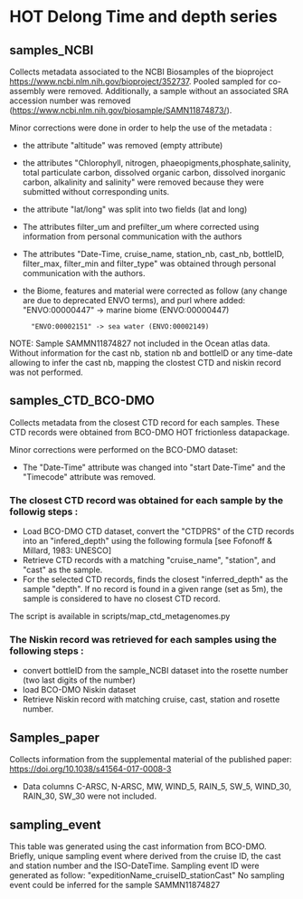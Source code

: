 # HOT Delong Time and depth series

## samples_NCBI
Collects metadata associated to the NCBI Biosamples of the bioproject https://www.ncbi.nlm.nih.gov/bioproject/352737. Pooled sampled for co-assembly were removed. Additionally, a sample without an associated SRA accession number was removed (https://www.ncbi.nlm.nih.gov/biosample/SAMN11874873/).

Minor corrections were done in order to help the use of the metadata :
- the attribute "altitude" was removed (empty attribute)
- the attributes "Chlorophyll, nitrogen, phaeopigments,phosphate,salinity, total particulate carbon, dissolved organic carbon, dissolved inorganic carbon, alkalinity and salinity" were removed because they were submitted without corresponding units.
- the attribute "lat/long" was split into two fields (lat and long)
- The attributes filter_um and prefilter_um where corrected using information from personal communication with the authors
- The attributes "Date-Time, cruise_name, station_nb, cast_nb, bottleID, filter_max, filter_min and filter_type" was obtained through personal communication with the authors.
- the Biome, features and material were corrected as follow (any change are due to deprecated ENVO terms), and purl where added:
		"ENVO:00000447" -> marine biome (ENVO:00000447)

		"ENVO:00002151" -> sea water (ENVO:00002149)


NOTE: Sample SAMMN11874827 not included in the Ocean atlas data. Without information for the cast nb, station nb and bottleID or any time-date allowing to infer the cast nb, mapping the clostest CTD and niskin record was not performed.


## samples_CTD_BCO-DMO
Collects metadata from the closest CTD record for each samples. These CTD records were obtained from BCO-DMO HOT frictionless datapackage.

Minor corrections were performed on the BCO-DMO dataset:
- The "Date-Time" attribute was changed into "start Date-Time" and the "Timecode" attribute was removed.

### The closest CTD record was obtained for each sample by the followig steps :
  - Load BCO-DMO CTD dataset, convert the "CTDPRS" of the CTD records into an "infered_depth" using the following formula  [see Fofonoff & Millard, 1983: UNESCO]
  - Retrieve CTD records with a matching "cruise_name", "station", and "cast" as the sample.
  - For the selected CTD records, finds the closest "inferred_depth" as the sample "depth". If no record is found in a given range (set as 5m), the sample is considered to have no closest CTD record.

The script is available in scripts/map_ctd_metagenomes.py

### The Niskin record was retrieved for each samples using the following steps :
- convert bottleID from the sample_NCBI dataset into the rosette number (two last digits of the number)
- load BCO-DMO Niskin dataset
- Retrieve Niskin record with matching cruise, cast, station and rosette number.

## Samples_paper
Collects information from the supplemental material of the published paper: https://doi.org/10.1038/s41564-017-0008-3
- Data columns C-ARSC, N-ARSC, MW, WIND_5, RAIN_5, SW_5, WIND_30, RAIN_30, SW_30 were not included. 

## sampling_event
This table was generated using the cast information from BCO-DMO. Briefly, unique sampling event where derived from the cruise ID, the cast and station number and the ISO-DateTime.
Sampling event ID were generated as follow: "expeditionName_cruiseID_stationCast"
No sampling event could be inferred for the sample SAMMN11874827
